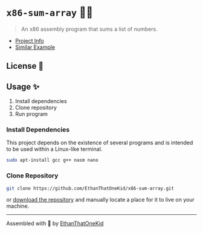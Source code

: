 # `x86-sum-array` 👨‍💻

> An x86 assembly program that sums a list of numbers.

- [Project Info](https://docs.google.com/viewer?a=v&pid=sites&srcid=ZnVsbGVydG9uLmVkdXxhY3RpdmVwcm9mZXNzb3J8Z3g6NGU2MDc3ZmU0YWVhNjJlMQ)
- [Similar Example](https://sites.google.com/a/fullerton.edu/activeprofessor/open-source-info/x86-assembly/x86-examples/memory-organization)

## License 🔑

## Usage ✨

1. Install dependencies
1. Clone repository
1. Run program

### Install Dependencies

This project depends on the existence of several programs and is intended to be used within a Linux-like terminal.

```sh
sudo apt-install gcc g++ nasm nano
```

### Clone Repository

```sh
git clone https://github.com/EthanThatOneKid/x86-sum-array.git
```
 
or [download the repository](https://github.com/EthanThatOneKid/x86-sum-array/archive/main.zip) and manually locate a place for it to live on your machine.

---

Assembled with 💖 by [EthanThatOneKid](https://github.com/EthanThatOneKid/)
